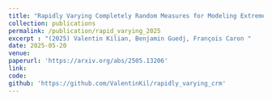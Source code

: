 ```yaml
---
title: "Rapidly Varying Completely Random Measures for Modeling Extremely Sparse Networks"
collection: publications
permalink: /publication/rapid_varying_2025
excerpt : "(2025) Valentin Kilian, Benjamin Guedj, François Caron "
date: 2025-05-20
venue:
paperurl: 'https://arxiv.org/abs/2505.13206'
link:  
code: 
github: 'https://github.com/ValentinKil/rapidly_varying_crm'
---
```


